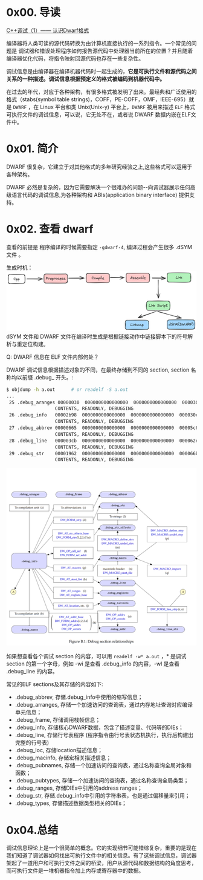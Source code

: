 # 0x00. 导读

[C++调试（1）—— 认识Dwarf格式](https://devillove084.xyz/2024/06/15/Debug-1/)

编译器将人类可读的源代码转换为由计算机直接执行的一系列指令。一个常见的问题是 调试器和错误处理程序如何报告源代码中处理器当前所在的位置？并且随着编译器优化代码，将指令映射回源代码也存在一些复杂性。

调试信息是由编译器在编译机器代码时一起生成的，**它是可执行文件和源代码之间关系的一种描述。调试信息根据预定义的格式被编码到机器代码中。**

在过去的年代，对应于各种架构，有很多格式被发明了出来。最经典和广泛使用的格式（stabs(symbol table strings)，COFF，PE-COFF，OMF，IEEE-695）就是 `DWARF` ，在 Linux 平台和类 Unix(Unix-y) 平台上，`DWARF` 被用来描述 `ELF` 格式可执行文件的调试信息，可以说，它无处不在，或者说 DWARF 数据内嵌在ELF文件中。

# 0x01. 简介

DWARF 很复杂，它建立于对其他格式的多年研究经验之上,这些格式可以运用于各种架构。

DWARF 必然是复杂的，因为它需要解决一个很难办的问题--向调试器展示任何高级语言代码的调试信息,为各种架构和 ABIs(application binary interface) 提供支持。

# 0x02. 查看 dwarf

查看的前提是 程序编译的时候需要指定 `-gdwarf-4`, 编译过程会产生很多 .dSYM 文件 。

生成时机：
![Alt text](../../pic/linux/ELF/dwarf_generate.png)
dSYM 文件和 DWARF 文件在编译时生成是根据链接动作中链接脚本下的符号解析与重定位构建。

Q: DWARF 信息在 ELF 文件内部何处？  

DWARF 调试信息根据描述对象的不同，在最终存储到不同的 section, section 名称均以前缀 .debug_ 开头。:  

```bash
$ objdump -h a.out      # or readelf -S a.out
...
 25 .debug_aranges 00000030  0000000000000000  0000000000000000  000030bd  2**0
                  CONTENTS, READONLY, DEBUGGING
 26 .debug_info   00002b98  0000000000000000  0000000000000000  000030ed  2**0
                  CONTENTS, READONLY, DEBUGGING
 27 .debug_abbrev 00000665  0000000000000000  0000000000000000  00005c85  2**0
                  CONTENTS, READONLY, DEBUGGING
 28 .debug_line   000003cb  0000000000000000  0000000000000000  000062ea  2**0
                  CONTENTS, READONLY, DEBUGGING
 29 .debug_str    00001962  0000000000000000  0000000000000000  000066b5  2**0
                  CONTENTS, READONLY, DEBUGGING
```

![Alt text](../../pic/linux/ELF/dwarf_info.png)

如果想查看各个调试 section 的内容，可以用 `readelf -w* a.out` ，* 是调试 section 的第一个字母，例如 -wi 是查看 .debug_info 的内容，-wl 是查看 .debug_line 的内容。

常见的ELF sections及其存储的内容如下:

- .debug_abbrev, 存储.debug_info中使用的缩写信息；
- .debug_arranges, 存储一个加速访问的查询表，通过内存地址查询对应编译单元信息；
- .debug_frame, 存储调用栈帧信息；
- .debug_info, 存储核心DWARF数据，包含了描述变量、代码等的DIEs；
- .debug_line, 存储行号表程序 (程序指令由行号表状态机执行，执行后构建出完整的行号表)
- .debug_loc, 存储location描述信息；
- .debug_macinfo, 存储宏相关描述信息；
- .debug_pubnames, 存储一个加速访问的查询表，通过名称查询全局对象和函数；
- .debug_pubtypes, 存储一个加速访问的查询表，通过名称查询全局类型；
- .debug_ranges, 存储DIEs中引用的address ranges；
- .debug_str, 存储.debug_info中引用的字符串表，也是通过偏移量来引用；
- .debug_types, 存储描述数据类型相关的DIEs；

# 0x04.总结

调试信息理论上是一个很简单的概念。它的实现细节可能错综复杂，重要的是现在我们知道了调试器如何找出可执行文件中的相关信息。有了这些调试信息，调试器架起了一道用户和可执行文件之间的桥梁，用户从源代码和数据结构的角度思考，而可执行文件是一堆机器指令加上内存或寄存器中的数据。